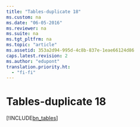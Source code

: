 ```yaml
---
title: "Tables-duplicate 18"
ms.custom: na
ms.date: "06-05-2016"
ms.reviewer: na
ms.suite: na
ms.tgt_pltfrm: na
ms.topic: "article"
ms.assetid: 353a2d94-995d-4c8b-837e-1eae66124d86
caps.latest.revision: 2
ms.author: "edupont"
translation.priority.ht: 
  - "fi-fi"
---
```

# Tables-duplicate 18
[!INCLUDE[bn_tables](../../LocalFunctionalityForMicrosoftDynamicsNav2016/Australia/includes/bn_tables_md.md)]